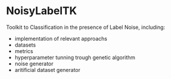 # NoisyLabelTK

Toolkit to Classification in the presence of Label Noise, including:

- implementation of relevant approachs
- datasets
- metrics
- hyperparameter tunning trough genetic algorithm
- noise generator
- aritificial dataset generator

